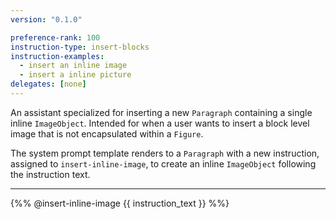 ```yaml
---
version: "0.1.0"

preference-rank: 100
instruction-type: insert-blocks
instruction-examples:
  - insert an inline image
  - insert a inline picture
delegates: [none]
---
```


An assistant specialized for inserting a new `Paragraph` containing a single inline `ImageObject`. Intended for when a user wants to insert a block level image that is not encapsulated within a `Figure`.

The system prompt template renders to a `Paragraph` with a new instruction, assigned to `insert-inline-image`, to create an inline `ImageObject` following the instruction text.

---

{%% @insert-inline-image {{ instruction_text }} %%}
